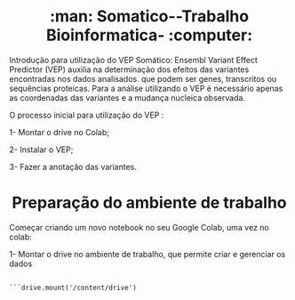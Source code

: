  <h1 align="center"> :man: Somatico--Trabalho Bioinformatica- :computer: </h1> 



Introdução para utilização do VEP Somático:
Ensembl Variant Effect Predictor (VEP) auxilia na determinação dos efeitos das variantes encontradas nos dados analisados. que podem ser genes, transcritos ou sequências proteicas. Para a análise utilizando o VEP é necessário apenas as coordenadas das variantes e a mudança nucleica observada.

O processo inicial para utilização do VEP :

1- Montar o drive no Colab;

2- Instalar o VEP;

3- Fazer a anotação das variantes.


 <h1 align="center">Preparação do ambiente de trabalho </h1> 


Começar criando um novo notebook no seu Google Colab, uma vez no colab:

1- Montar o drive no ambiente de trabalho, que permite criar e gerenciar os dados

```from google.colab import drive 

```drive.mount('/content/drive')
